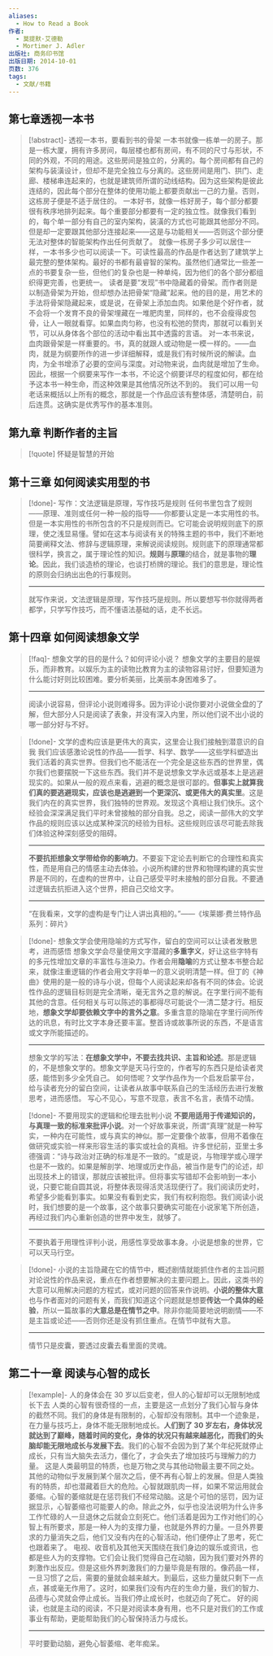 ```yaml
---
aliases:
  - How to Read a Book
作者:
  - 莫提默·艾德勒
  - Mortimer J. Adler
出版社: 商务印书馆
出版日期: 2014-10-01
页数: 376
tags:
  - 文献/书籍
---
```


## 第七章透视一本书

> [!abstract]- 透视一本书，要看到书的骨架
> 一本书就像一栋单一的房子。那是一栋大厦，拥有许多房间，每层楼也都有房间，有不同的尺寸与形状，不同的外观，不同的用途。这些房间是独立的，分离的。每个房间都有自己的架构与装潢设计，但却不是完全独立与分离的。这些房间是用门、拱门、走廊、楼梯串连起来的，也就是建筑师所谓的动线结构。因为这些架构是彼此连结的，因此每个部分在整体的使用功能上都要贡献出一己的力量。否则，这栋房子便是不适于居住的。
> 一本好书，就像一栋好房子，每个部分都要很有秩序地排列起来。每个重要部分都要有一定的独立性。就像我们看到的，每个单一部分有自己的室内架构，装潢的方式也可能跟其他部分不同。但是却一定要跟其他部分连接起来——这是与功能相关——否则这个部分便无法对整体的智能架构作出任何贡献了。
> 就像一栋房子多少可以居住一样，一本书多少也可以阅读一下。可读性最高的作品是作者达到了建筑学上最完整的整体架构。最好的书都有最睿智的架构。虽然他们通常比一些差一点的书要复杂一些，但他们的复杂也是一种单纯，因为他们的各个部分都组织得更完善，也更统一。
> 读者是要“发现”书中隐藏着的骨架。而作者则是以制造骨架为开始，但却想办法把骨架“隐藏”起来。他的目的是，用艺术的手法将骨架隐藏起来，或是说，在骨架上添加血肉。如果他是个好作者，就不会将一个发育不良的骨架埋藏在一堆肥肉里，同样的，也不会瘦得皮包骨，让人一眼就看穿。如果血肉匀称，也没有松弛的赘肉，那就可以看到关节，可以从身体各个部位的活动中看出其中透露的言语。
> 对一本书来说，血肉跟骨架是一样重要的。书，真的就跟人或动物是一模一样的。——血肉，就是为纲要所作的进一步详细解释，或是我们有时候所说的解读。血肉，为全书增添了必要的空间与深度。对动物来说，血肉就是增加了生命。因此，根据一个纲要来写作一本书，不论这个纲要详尽的程度如何，都在给予这本书一种生命，而这种效果是其他情况所达不到的。
> 我们可以用一句老话来概括以上所有的概念，那就是一个作品应该有整体感，清楚明白，前后连贯。这确实是优秀写作的基本准则。

## 第九章 判断作者的主旨

> [!quote] 怀疑是智慧的开始

## 第十三章 如何阅读实用型的书

> [!done]- 写作：文法逻辑是原理，写作技巧是规则
> 任何书里包含了规则——原理、准则或任何一种一般的指导——你都要认定是一本实用性的书。但是一本实用性的书所包含的不只是规则而已。它可能会说明规则底下的原理，使之浅显易懂。譬如在这本与阅读有关的特殊主题的书中，我们不断地简要阐释文法、修辞与逻辑原理，来解说阅读规则。规则底下的原理通常都很科学，换言之，属于理论性的知识。**规则**与**原理**的结合，就是事物的**理论**。因此，我们谈造桥的理论，也谈打桥牌的理论。我们的意思是，理论性的原则会归纳出出色的行事规则。
>
> ---
> 就写作来说，文法逻辑是原理，写作技巧是规则。所以要想写书你就得两者都学，只学写作技巧，而不懂语法基础的话，走不长远。

## 第十四章 如何阅读想象文学

> [!faq]- 想象文学的目的是什么？如何评论小说？
> 想象文学的主要目的是娱乐，而非教育。以娱乐为主的读物比教育为主的读物容易讨好，但要知道为什么能讨好则比较困难。要分析美丽，比美丽本身困难多了。
>
> ---
> 阅读小说容易，但评论小说则难得多。因为评论小说你要对小说做全盘的了解，但大部分人只是阅读了表象，并没有深入内里，所以他们说不出小说的哪一部分好与不好。

> [!done]- 文学的虚构应该是更伟大的真实，这里会让我们接触到潜意识的自我
> 我们应该感激论说性的作品——哲学、科学、数学——这些学科塑造出我们活着的真实世界。但我们也不能活在一个完全是这些东西的世界里，偶尔我们也要摆脱一下这些东西。我们并不是说想象文学永远或基本上是逃避现实的。如果从一般的观点来看，逃避的概念是很可鄙的。**但事实上就算我们真的要逃避现实，应该也是逃避到一个更深沉、或更伟大的真实里**。这是我们内在的真实世界，我们独特的世界观。发现这个真相让我们快乐。这个经验会深深满足我们平时未曾接触的部分自我。总之，阅读一部伟大的文学作品的规则应该以达成某种深沉的经验为目标。这些规则应该尽可能去除我们体验这种深刻感受的阻碍。
>
> ---
> **不要抗拒想象文学带给你的影响力**。不要妄下定论去判断它的合理性和真实性，而是用自己的情感主动去体验。小说所构建的世界和物理构建的真实世界是不同的，在虚构的世界中，让自己感受平时未接触的部分自我。不要通过逻辑去抗拒进入这个世界，把自己交给文字。
>
> ---
> “在我看来，文学的虚构是专门让人讲出真相的。”——《埃莱娜·费兰特作品系列：碎片》

> [!done]- 想象文学会使用隐喻的方式写作，留白的空间可以让读者发散思考，进而感悟
> 想象文学会尽量使用文字潜藏的**多重字义**，好让这些字特有的多元性增加文章的丰富性与渲染力。作者会用**隐喻**的方式让整本书整合起来，就像注重逻辑的作者会用文字将单一的意义说明清楚一样。但丁的《神曲》使用的是一般的诗与小说，但每个人阅读起来却各有不同的体会。论说性作品的逻辑目标则是完全清晰，毫无言外之意的解说。在字里行间不能有其他的含意。任何相关与可以陈述的事都得尽可能说个一清二楚才行。相反地，**想象文学却要依赖文字中的言外之意**。多重含意的隐喻在字里行间所传达的讯息，有时比文字本身还要丰富。整首诗或故事所说的东西，不是语言或文字所能描述的。
>
> ---
> 想象文学的写法：**在想象文学中，不要去找共识、主旨和论述**。那是逻辑的，不是想象文学的。想象文学是天马行空的，作者写的东西只是给读者灵感，能悟到多少全凭自己。
> 如何悟呢？文学作品作为一个启发启蒙平台，给与读者充分的留白空间，让读者从故事中联系自己的生活经历去进行发散思考，进而感悟。
> 写心不见心，写意不现意，表言不名言，表情不动情。

> [!done]- 不要用现实的逻辑和伦理去批判小说
> **不要用适用于传递知识的，与真理一致的标准来批评小说**。对一个好故事来说，所谓“真理”就是一种写实，一种内在可能性，或与真实的神似。那一定要像个故事，但用不着像在做研究或实验一样来形容生活的事实或社会的真相。许多世纪前，亚里士多德强调：​“诗与政治对正确的标准是不一致的。​”或是说，与物理学或心理学也是不一致的。如果是解剖学、地理或历史作品，被当作是专门的论述，却出现技术上的错误，那就应该被批评。但将事实写错却不会影响到一本小说，只要它能自圆其说，将整体表现得活灵活现便行了。我们阅读历史时，希望多少能看到事实。如果没有看到史实，我们有权利抱怨。我们阅读小说时，我们想要的是一个故事，这个故事只要确实可能在小说家笔下所创造，再经过我们内心重新创造的世界中发生，就够了。
>
> ---
> 不要执着于用理性评判小说，用感性享受故事本身。小说是想象的世界，它可以天马行空。

> [!done]- 小说的主旨隐藏在它的情节中，概述剧情就能抓住作者的主旨问题
> 对论说性的作品来说，重点在作者想要解决的主要问题上。因此，这类书的大意可以用解决问题的方程式，或对问题的回答来作说明。**小说的整体大意**也与作者面对的问题有关，而我们知道这个问题就是想要**传达一个具体的经验**，所以一篇故事的**大意总是在情节之中**。除非你能简要地说明剧情——不是主旨或论述——否则你还是没有抓住重点。在情节中就有大意。
>
> ---
> 情节只是皮囊，要透过皮囊去看里面的灵魂。

## 第二十一章 阅读与心智的成长

> [!example]- 人的身体会在 30 岁以后变老，但人的心智却可以无限制地成长下去
> 人类的心智有很奇怪的一点，主要是这一点划分了我们心智与身体的截然不同。我们的身体是有限制的，心智却没有限制。其中一个迹象是，在力量与技巧上，身体不能无限制地成长。**人们到了 30 岁左右，身体状况就达到了巅峰，随着时间的变化，身体的状况只有越来越恶化，而我们的头脑却能无限地成长与发展下去**。我们的心智不会因为到了某个年纪死就停止成长，只有当大脑失去活力，僵化了，才会失去了增加技巧与理解力的力量。
> 这是人类最明显的特质，也是万物之灵与其他动物最主要不同之处。其他的动物似乎发展到某个层次之后，便不再有心智上的发展。但是人类独有的特质，却也潜藏着巨大的危险。心智就跟肌肉一样，如果不常运用就会萎缩。心智的萎缩就是在惩罚我们不经常动脑。这是个可怕的惩罚，因为证据显示，心智萎缩也可能要人的命。除此之外，似乎也没法说明为什么许多工作忙碌的人一旦退休之后就会立刻死亡。他们活着是因为工作对他们的心智上有所要求，那是一种人为的支撑力量，也就是外界的力量。一旦外界要求的力量消失之后，他们又没有内在的心智活动，他们便停止了思考，死亡也跟着来了。
> 电视、收音机及其他天天围绕在我们身边的娱乐或资讯，也都是些人为的支撑物。它们会让我们觉得自己在动脑，因为我们要对外界的刺激作出反应。但是这些外界刺激我们的力量毕竟是有限的。像药品一样，一旦习惯了之后，需要的量就会越来越大。到最后，这些力量就只剩下一点点，甚或毫无作用了。这时，如果我们没有内在的生命力量，我们的智力、品德与心灵就会停止成长。当我们停止成长时，也就迈向了死亡。
> 好的阅读，也就是主动的阅读，不只是对阅读本身有用，也不只是对我们的工作或事业有帮助，更能帮助我们的心智保持活力与成长。
>
> ---
> 平时要勤动脑，避免心智萎缩、老年痴呆。

